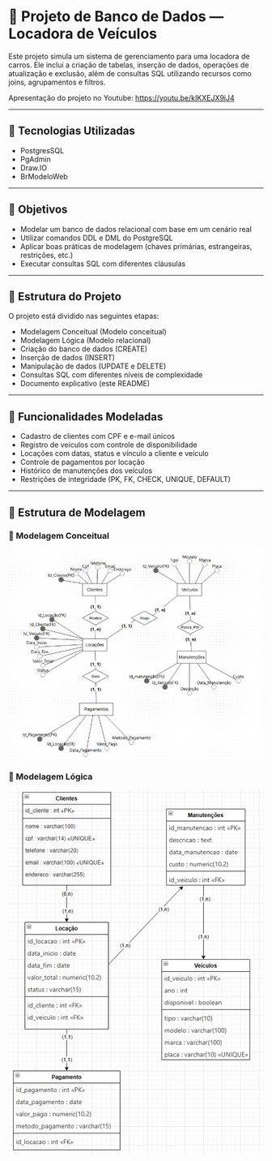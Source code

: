 # 🚗 Projeto de Banco de Dados — Locadora de Veículos

Este projeto simula um sistema de gerenciamento para uma locadora de carros. Ele inclui a criação de tabelas, inserção de dados, operações de atualização e exclusão, além de consultas SQL utilizando recursos como joins, agrupamentos e filtros.  

Apresentação do projeto no Youtube: https://youtu.be/kIKXEJX9iJ4

---
## 📌 Tecnologias Utilizadas

- PostgresSQL
- PgAdmin
- Draw.IO
- BrModeloWeb

---
## 📌 Objetivos

- Modelar um banco de dados relacional com base em um cenário real
- Utilizar comandos DDL e DML do PostgreSQL
- Aplicar boas práticas de modelagem (chaves primárias, estrangeiras, restrições, etc.)
- Executar consultas SQL com diferentes cláusulas
---

## 📂 Estrutura do Projeto

O projeto está dividido nas seguintes etapas:

- Modelagem Conceitual (Modelo conceitual)
- Modelagem Lógica (Modelo relacional)
- Criação do banco de dados (CREATE)
- Inserção de dados (INSERT)
- Manipulação de dados (UPDATE e DELETE)
- Consultas SQL com diferentes níveis de complexidade
- Documento explicativo (este README)
---

## 📌 Funcionalidades Modeladas

- Cadastro de clientes com CPF e e-mail únicos
- Registro de veículos com controle de disponibilidade
- Locações com datas, status e vínculo a cliente e veículo
- Controle de pagamentos por locação
- Histórico de manutenções dos veículos
- Restrições de integridade (PK, FK, CHECK, UNIQUE, DEFAULT)
---

## 🔗 Estrutura de Modelagem

### 📘 Modelagem Conceitual

![Modelagem Conceitual](midia/Modelos/Conceitual.png)

### 📘 Modelagem Lógica

![Modelagem Lógico](midia/Modelos/Logico.png)